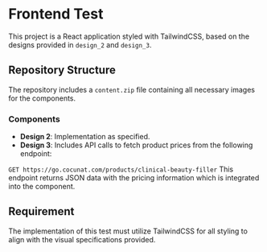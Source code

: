 # Frontend Test

This project is a React application styled with TailwindCSS, based on the designs provided in `design_2` and `design_3`.

## Repository Structure

The repository includes a `content.zip` file containing all necessary images for the components.

### Components

- **Design 2**: Implementation as specified.
- **Design 3**: Includes API calls to fetch product prices from the following endpoint:
  
`GET https://go.cocunat.com/products/clinical-beauty-filler`
This endpoint returns JSON data with the pricing information which is integrated into the component.

## Requirement

The implementation of this test must utilize TailwindCSS for all styling to align with the visual specifications provided.
